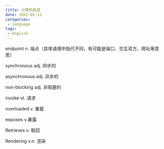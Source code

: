 ```yaml
---
title: 计算机英语
date: 2022-02-13
categories:
 - language
tags:
 - English
---
```


endpoint  n. 端点（具体语境中指代不同，有可能是端口、交互双方、网址等意思）

synchronous adj. 同步的

asynchronous adj. 异步的

non-blocking adj. 非阻塞的

invoke vt. 请求

overloaded v. 重载

exposes v.暴露

Retrieves v. 取回

Rendering v.n. 渲染



